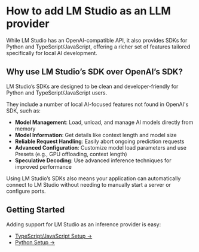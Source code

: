 # How to add LM Studio as an LLM provider

While LM Studio has an OpenAI-compatible API, it also provides SDKs for Python and TypeScript/JavaScript, offering a richer set of features tailored specifically for local AI development.

## Why use LM Studio’s SDK over OpenAI’s SDK?

LM Studio’s SDKs are designed to be clean and developer-friendly for Python and TypeScript/JavaScript users.  

They include a number of local AI-focused features not found in OpenAI's SDK, such as:

- **Model Management**: Load, unload, and manage AI models directly from memory  
- **Model Information**: Get details like context length and model size  
- **Reliable Request Handling**: Easily abort ongoing prediction requests  
- **Advanced Configuration**: Customize model load parameters and use Presets (e.g., GPU offloading, context length)  
- **Speculative Decoding**: Use advanced inference techniques for improved performance

Using LM Studio’s SDKs also means your application can automatically connect to LM Studio without needing to manually start a server or configure ports.

## Getting Started

Adding support for LM Studio as an inference provider is easy:

- [TypeScript/JavaScript Setup →](#)
- [Python Setup →](#)
